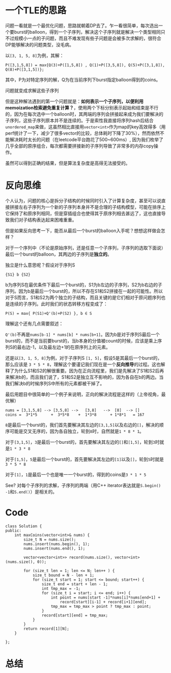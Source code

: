 # 一个TLE的思路
问题一看就是一个最优化问题，思路就朝着DP去了。乍一看很简单，每次选出一个要burst的balloon，得到一个子序列，解决这个子序列就是解决一个类型相同只不过规模小一点的子问题，而且不难发现有些子问题是会被多次求解的，很符合DP能够解决的问题类型，没毛病。

以`[3, 1, 5, 8]`为例，其解：
```
P([3,1,5,8]) = max{Q(3)+P([1,5,8]) , Q(1)+P([3,5,8]), Q(5)+P([3,1,8]), Q(8)+P([3,1,5])};
```
其中，P为对特定序列的解，Q为在当前序列下burst指定balloon得到的coins。

问题就变成求解这些子序列

但是这种解法遇到的第一个问题就是：**如何表示一个子序列，以便利用memoization检索避免重复计算？**，使用两个下标分别表示起始和结束是不行的，因为在每次选中一个balloon时，其两端的序列会拼接起来成为我们要解决的子序列，这些子序列原本并不是连续的。于是索性我直接将序列hash后结合`unordered_map`来做，这虽然相比直接用`vector<int>`作为map的key高效得多（用perf统计了一下，减少了很多vector的比较，总体耗时下降了30%），然而依然不能解决耗时太长的问题（在leetcode平台跑花了500~600ms）, 因为我们枚举了几乎全部的原序组合，每次都需要拼接新的子序列导致了非常多的内存copy操作。

虽然可以得到正确的结果，但是算法复杂度是高得无法接受的。

# 反向思维
个人认为，问题的核心是拆分子结构的时候同时引入了计算复杂度，甚至可以说直接拼接左右子序列为一个新的子序列本身并不是合理的子结构模型，可能在排序上它保持了和原序列相同，但是穿插组合也使得其于原序列相去甚远了，这也直接导致我们对子结构表达起来困难重重。

但是如果反向思考一下，能否从最后一个burst的balloon入手呢？想想这样做会怎样？

对于一个序列中（不论是原始序列，还是任意一个子序列，子序列的选取下面说）最后一个burst的balloon，其两边的子序列是**独立的**。

独立是什么意思呢？假设对于序列S

`{S1} b {S2}`

b为序列S在最优条件下最后一个burst的，S1为b左边的子序列，S2为b右边的子序列。因为b是最后一个burst的，所以不存在S1和S2拼接在一起的可能性。所以对于S而言，S1和S2为两个独立的子结构，而且关键的是它们相对于原问题序列也是连续的子序列。此时我们的状态转移方程变成了：

`P(S) = max{ P(S1)+Q'(b)+P(S2) }, b ∈ S`

理解这个还有几点需要叙述：

`Q'(b)`不再是`nums[b-1] * nums[b] * nums[b+1]`。因为b是对于序列S最后一个burst的，而不是当前要burst的，当b本身的分值被count的时候，应该是乘上序列S的最右边-1，以及最左边+1的在原序列上的元素。

还是以`[3, 1, 5, 8]`为例，对于子序列S `[1, 5]`，假设5是其最后一个burst的，那么应该是 `3 * 5 * 8`，理解这个要谨记我们现在是一个**反向推导**的过程。这也解释了为什么S1和S2的解很重要。因为在正向流程里，我们是先解决了S1和S2后再来解决b的，而且我们说了，S1和S2是独立互不影响的，因为各自在b的两边。当我们解决b的时候序列S中所有的元素都被干掉了。

最后用题目中很简单的一个例子来说明，正向的解决流程是这样的（上帝视角，最优解）
```
nums = [3,1,5,8] --> [3,5,8] -->   [3,8]   -->  [8]  --> []
coins =  3*1*5      +  3*5*8    +  1*3*8      + 1*8*1   = 167
```
`8`是最后一个burst的，我们首先要解决其左边的`[3,1,5]`以及右边的`[]`，解决的顺序可能是交叉无序的，因为各自独立，轮到`8`时，自然就是`1 * 8 * 1`。

对于`[3,1,5]`，`3`是最后一个burst的，首先要解决其左边的`[]`和`[1,5]`，轮到`3`时就是`1 * 3 * 8`

对于`[1,5]`，`5`是最后一个burst的，首先要解决其左边的`[1]`以及`[]`，轮到`5`时就是`3 * 5 * 8`

对于`[1]`，`1`是最后一个也是唯一一个burst的，得到的coins是`3 * 1 * 5`

See? 对每个子序列的求解，子序列的两端（用C++ iterator表达就是`S.begin() -1`和`S.end()`）是相关的。

# Code
```
class Solution {
public:
    int maxCoins(vector<int>& nums) {
        size_t N = nums.size();
        nums.insert(nums.begin(), 1);
        nums.insert(nums.end(), 1);

        vector<vector<int>> record(nums.size(), vector<int>(nums.size(), 0));

        for (size_t len = 1; len <= N; len++ ) {
            size_t bound = N - len + 1;
            for (size_t start = 1; start <= bound; start++) {
                size_t end = start + len - 1;
                int tmp_max = -1;
                for (size_t i = start; i <= end; i++) {
                    int point = nums[start -1]*nums[i]*nums[end+1] +
                        record[start][i-1] + record[i+1][end];
                    tmp_max = tmp_max > point ? tmp_max : point;
                }
                record[start][end] = tmp_max;
            }
        }
        return record[1][N];
    }

};
```

# 总结






